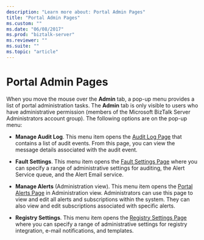 ```yaml
---
description: "Learn more about: Portal Admin Pages"
title: "Portal Admin Pages"
ms.custom: ""
ms.date: "06/08/2017"
ms.prod: "biztalk-server"
ms.reviewer: ""
ms.suite: ""
ms.topic: "article"
---
```

# Portal Admin Pages
When you move the mouse over the **Admin** tab, a pop-up menu provides a list of portal administration tasks. The **Admin** tab is only visible to users who have administrative permission (members of the Microsoft BizTalk Server Administrators account group). The following options are on the pop-up menu:  
  
-   **Manage Audit Log**. This menu item opens the [Audit Log Page](../esb-toolkit/audit-log-page.md) that contains a list of audit events. From this page, you can view the message details associated with the audit event.  
  
-   **Fault Settings**. This menu item opens the [Fault Settings Page](../esb-toolkit/fault-settings-page.md) where you can specify a range of administrative settings for auditing, the Alert Service queue, and the Alert Email service.  
  
-   **Manage Alerts** (Administration view). This menu item opens the [Portal Alerts Page](../esb-toolkit/portal-alerts-page.md) in Administration view. Administrators can use this page to view and edit all alerts and subscriptions within the system. They can also view and edit subscriptions associated with specific alerts.  
  
-   **Registry Settings**. This menu item opens the [Registry Settings Page](../esb-toolkit/registry-settings-page.md) where you can specify a range of administrative settings for registry integration, e-mail notifications, and templates.

